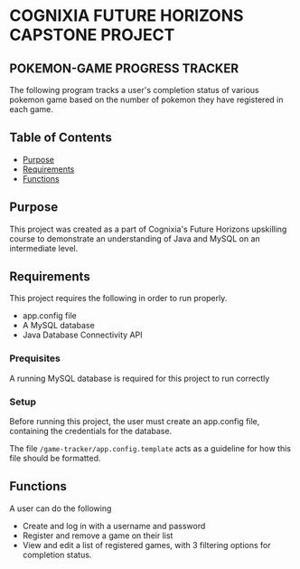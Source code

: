 # COGNIXIA FUTURE HORIZONS CAPSTONE PROJECT
## POKEMON-GAME PROGRESS TRACKER

The following program tracks a user's completion status of various pokemon game based on the number of pokemon they have registered in each game.

## Table of Contents
- [Purpose](##Purpose)
- [Requirements](##Requirements)
- [Functions](##Functions)

## Purpose
This project was created as a part of Cognixia's Future Horizons upskilling course to demonstrate an understanding of Java and MySQL on an intermediate level. 

## Requirements
This project requires the following in order to run properly.
- app.config file
- A MySQL database
- Java Database Connectivity API

### Prequisites
A running MySQL database is required for this project to run correctly

### Setup
Before running this project, the user must create an app.config file, containing the credentials for the database.

The file `/game-tracker/app.config.template` acts as a guideline for how this file should be formatted.

## Functions
A user can do the following
- Create and log in with a username and password
- Register and remove a game on their list
- View and edit a list of registered games, with 3 filtering options for completion status.

